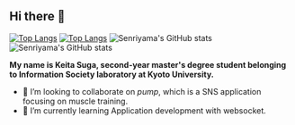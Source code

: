 ## Hi there 👋

[![Top Langs](https://github-readme-stats-22i107tzr-senriyamas-projects.vercel.app/api/top-langs/?username=Senriyama&layout=compact&theme=dark&count_private=true)](https://github.com/anuraghazra/github-readme-stats)
[![Top Langs](https://github-readme-stats.vercel.app/api/top-langs/?username=Senriyama&layout=compact&theme=dark)](https://github.com/anuraghazra/github-readme-stats)
![Senriyama's GitHub stats](https://github-readme-stats.vercel.app/api?username=Senriyama&show_icons=true&theme=merko)
![Senriyama's GitHub stats](https://github-readme-stats-22i107tzr-senriyamas-projects.vercel.app//api?username=Senriyama&show_icons=true&theme=merko)


**My name is Keita Suga, second-year master's degree student belonging to Information Society laboratory at Kyoto University.**

- 👯 I’m looking to collaborate on *pump*, which is a SNS application focusing on muscle training.
- 🌱 I’m currently learning Application development with websocket.
<!--
**Senriyama/Senriyama** is a ✨ _special_ ✨ repository because its `README.md` (this file) appears on your GitHub profile.

Here are some ideas to get you started:

- 🔭 I’m currently working on ...
- 🌱 I’m currently learning ...
- 👯 I’m looking to collaborate on ...
- 🤔 I’m looking for help with ...
- 💬 Ask me about ...
- 📫 How to reach me: ...
- 😄 Pronouns: ...
- ⚡ Fun fact: ...
-->
